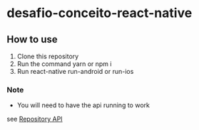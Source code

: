 # desafio-conceito-react-native

## How to use
1. Clone this repository
2. Run the command yarn or npm i
3. Run react-native run-android or run-ios

### Note
 * You will need to have the api running to work

  see [Repository API](https://github.com/rafaelone/desafio-conceitos-node)
